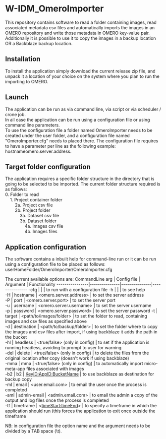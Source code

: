 # W-IDM_OmeroImporter
This repository contains software to read a folder containing images, read associated metadata csv files and automatically imports the images in an OMERO repository and write those metadata in OMERO key-value pair.  
Additionally it is possible to use it to copy the images in a backup location OR a Backblaze backup location. 


## Installation
To install the application simply download the current release zip file, and unpack it a location of your choice on the system where you plan to run the importing to OMERO. 

## Launch 
The application can be run as via command line, via script or via scheduler / crone job.  
In all case the application can be run using a configuration file or using command line parameters.  
To use the configuration file a folder named OmeroImporter needs to be created under the user folder, and a configuration file named "OmeroImporter.cfg" needs to placed there. 
The configuration file requires to have a parameter per line as the following example: hostname<TABSPACE>omero.server.address.  

## Target folder configuration

The application requires a specific folder structure in the directory that is going to be selected to be imported. 
The current folder structure required is as follows:  
0. Folder to read  
&nbsp;&nbsp;&nbsp;&nbsp;1. Project container folder  
&nbsp;&nbsp;&nbsp;&nbsp;&nbsp;&nbsp;&nbsp;&nbsp;2a. Project csv file  
&nbsp;&nbsp;&nbsp;&nbsp;&nbsp;&nbsp;&nbsp;&nbsp;2b. Project folder  
&nbsp;&nbsp;&nbsp;&nbsp;&nbsp;&nbsp;&nbsp;&nbsp;&nbsp;&nbsp;&nbsp;&nbsp;3a. Dataset csv file  
&nbsp;&nbsp;&nbsp;&nbsp;&nbsp;&nbsp;&nbsp;&nbsp;&nbsp;&nbsp;&nbsp;&nbsp;3b. Dataset folder  
&nbsp;&nbsp;&nbsp;&nbsp;&nbsp;&nbsp;&nbsp;&nbsp;&nbsp;&nbsp;&nbsp;&nbsp;&nbsp;&nbsp;&nbsp;&nbsp;4a. Images csv file  
&nbsp;&nbsp;&nbsp;&nbsp;&nbsp;&nbsp;&nbsp;&nbsp;&nbsp;&nbsp;&nbsp;&nbsp;&nbsp;&nbsp;&nbsp;&nbsp;4b. Images files  

## Application configuration

The software contains a inbuilt help for command-line run or it can be run using a configuration file to be placed as follows:   userHomeFolder/OmeroImporter/OmeroImporter.cfg  

The current available options are:
CommandLine arg | Config file | Argument | Functionality
----------------|---------------|---------------|---------------
-cfg | | | to run with a configuration file
-h | | | to see help  
-H | hostname | <omero.server.address> | to set the server address  
-P | port | <omero.server.port> | to set the server port  
-u | username | <omero.server.username> | to set the server username  
-p | password | <omero.server.password> | to set the server password 
-t | target | <path/to/images/folder> | to set the folder to read, containing images and csv files as specified above  
-d | destination | <path/to/backup/folder> | to set the folder where to copy the images and csv files after import, if using backblaze it adds the path in the bucket  
-hl | headless | <true/false> (only in config) | to set if the application is running headless, avoiding to prompt to user for warning  
-del | delete | <true/false> (only in config) | to delete the files from the original location after copy (doesn't work if using backblaze)  
-mma | mma | <true/false> (only in config) | to automatically import micro-meta-app files associated with images  
-b2 | b2 | <KeyID:AppID:BucketName> | to use backblaze as destination for backup copy  
-ml | email | <user.email.com> | to email the user once the process is completed  
-aml | admin-email | <admin.email.com> | to email the admin a copy of the output and log files once the process is completed  
-tf | timeframe | <<timeStart:timeEnd>> | to specify a timeframe in which the application should run (this forces the application to exit once outside the timeframe

NB: in configuration file the option name and the argument needs to be divided by a TAB space (\t).  

